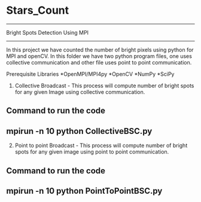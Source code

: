 # Stars_Count

**********************************
Bright Spots Detection Using MPI
**********************************

In this project we have counted the number of bright pixels using python for MPI and openCV. In this folder we have two python program files, one uses collective communication 
and other file uses point to point communication.

Prerequisite Libraries
*OpenMPI/MPI4py
*OpenCV
*NumPy
*SciPy

1) Collective Broadcast - This process will compute number of bright spots for any given 
Image using collective communication.


Command to run the code
-------------------------------------
mpirun -n 10 python CollectiveBSC.py
-------------------------------------

2) Point to point Broadcast - This process will compute number of bright spots for any given image using point to point communication.

Command to run the code
---------------------------------------
mpirun -n 10 python PointToPointBSC.py
---------------------------------------

